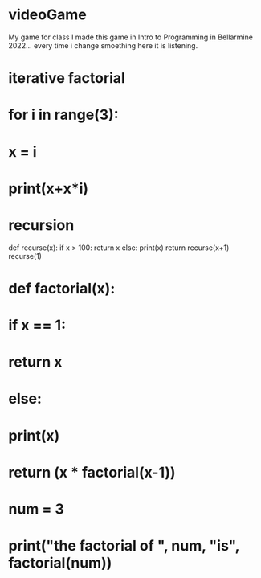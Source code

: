 # videoGame
 My game for class
I made this game in Intro to Programming in Bellarmine 2022... every time i change smoething here it is listening.
# iterative factorial
# for i in range(3):
#     x = i
#     print(x+x*i)

# recursion

def recurse(x):
    if x > 100:
        return x
    else:
        print(x)
        return recurse(x+1)
recurse(1)


# def factorial(x):
#     if x == 1:
#         return x
#     else:
#         print(x)
#         return (x * factorial(x-1))
        
# num = 3

# print("the factorial of ", num, "is", factorial(num))

